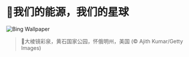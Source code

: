 # 🔖我们的能源，我们的星球

![Bing Wallpaper](https://www.bing.com/th?id=OHR.YellowstoneSpring_ZH-CN2643482467_1920x1080.jpg&rf=LaDigue_1920x1080.jpg&pid=hp)

> 📝大棱镜彩泉，黄石国家公园，怀俄明州，美国 (© Ajith Kumar/Getty Images)
